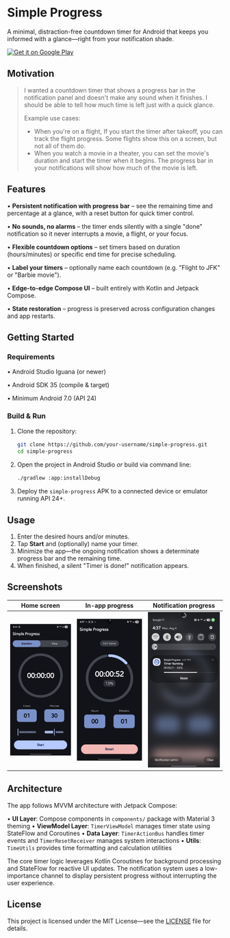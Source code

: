 # Simple Progress

A minimal, distraction-free countdown timer for Android that keeps you informed with a glance—right from your notification shade.

<a href="https://play.google.com/store/apps/details?id=com.tk.simpleprogress">
  <img src="https://play.google.com/intl/en_us/badges/static/images/badges/en_badge_web_generic.png" alt="Get it on Google Play" width="200"/>
</a>

## Motivation

>I wanted a countdown timer that shows a progress bar in the notification panel and doesn't make any sound when it finishes.  I should be able to tell how much time is left just with a quick glance. 
>
>Example use cases:
> - When you're on a flight, If you start the timer after takeoff, you can track the flight progress. Some flights show this on a screen, but not all of them do.
> - When you watch a movie in a theater, you can set the movie's duration and start the timer when it begins. The progress bar in your notifications will show how much of the movie is left.
>

## Features

• **Persistent notification with progress bar** – see the remaining time and percentage at a glance, with a reset button for quick timer control.

• **No sounds, no alarms** – the timer ends silently with a single "done" notification so it never interrupts a movie, a flight, or your focus.

• **Flexible countdown options** – set timers based on duration (hours/minutes) or specific end time for precise scheduling.

• **Label your timers** – optionally name each countdown (e.g. "Flight to JFK" or "Barbie movie").

• **Edge-to-edge Compose UI** – built entirely with Kotlin and Jetpack Compose.

• **State restoration** – progress is preserved across configuration changes and app restarts.

## Getting Started

### Requirements

• Android Studio Iguana (or newer)

• Android SDK 35 (compile & target)

• Minimum Android 7.0 (API 24)

### Build & Run

1. Clone the repository:
   ```bash
   git clone https://github.com/your-username/simple-progress.git
   cd simple-progress
   ```
2. Open the project in Android Studio _or_ build via command line:
   ```bash
   ./gradlew :app:installDebug
   ```
3. Deploy the `simple-progress` APK to a connected device or emulator running API 24+.

## Usage

1. Enter the desired hours and/or minutes.
2. Tap **Start** and (optionally) name your timer.
3. Minimize the app—the ongoing notification shows a determinate progress bar and the remaining time.
4. When finished, a silent "Timer is done!" notification appears.

## Screenshots

| Home screen | In-app progress | Notification progress |
|-------------|-----------------|-----------------------|
| ![Home screen screenshot](screenshots/homescreen.jpg) | ![In-app progress screenshot](screenshots/in-progress-view.jpg) | ![Notification screenshot](screenshots/notification.jpg) |

## Architecture

The app follows MVVM architecture with Jetpack Compose:

• **UI Layer**: Compose components in `components/` package with Material 3 theming
• **ViewModel Layer**: `TimerViewModel` manages timer state using StateFlow and Coroutines
• **Data Layer**: `TimerActionBus` handles timer events and `TimerResetReceiver` manages system interactions
• **Utils**: `TimeUtils` provides time formatting and calculation utilities

The core timer logic leverages Kotlin Coroutines for background processing and StateFlow for reactive UI updates. The notification system uses a low-importance channel to display persistent progress without interrupting the user experience.

## License

This project is licensed under the MIT License—see the [LICENSE](LICENSE) file for details. 
